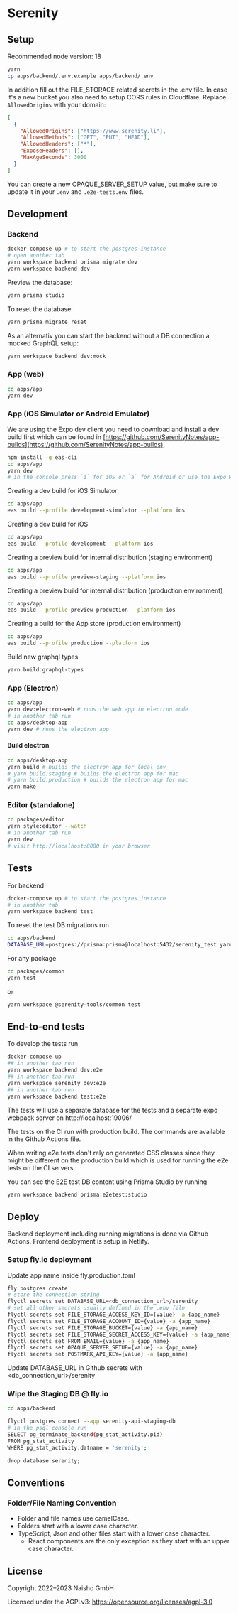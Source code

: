# Serenity

## Setup

Recommended node version: 18

```sh
yarn
cp apps/backend/.env.example apps/backend/.env
```

In addition fill out the FILE_STORAGE related secrets in the .env file. In case it's a new bucket you also need to setup CORS rules in Cloudflare. Replace `AllowedOrigins` with your domain:

```json
[
  {
    "AllowedOrigins": ["https://www.serenity.li"],
    "AllowedMethods": ["GET", "PUT", "HEAD"],
    "AllowedHeaders": ["*"],
    "ExposeHeaders": [],
    "MaxAgeSeconds": 3000
  }
]
```

You can create a new OPAQUE_SERVER_SETUP value, but make sure to update it in your `.env` and `.e2e-tests.env` files.

## Development

### Backend

```sh
docker-compose up # to start the postgres instance
# open another tab
yarn workspace backend prisma migrate dev
yarn workspace backend dev
```

Preview the database:

```sh
yarn prisma studio
```

To reset the database:

```sh
yarn prisma migrate reset
```

As an alternativ you can start the backend without a DB connection a mocked GraphQL setup:

```sh
yarn workspace backend dev:mock
```

### App (web)

```sh
cd apps/app
yarn dev
```

### App (iOS Simulator or Android Emulator)

We are using the Expo dev client you need to download and install a dev build first which can be found in [https://github.com/SerenityNotes/app-builds](https://github.com/SerenityNotes/app-builds).

```sh
npm install -g eas-cli
cd apps/app
yarn dev
# in the console press `i` for iOS or `a` for Android or use the Expo Web-interface
```

Creating a dev build for iOS Simulator

```sh
cd apps/app
eas build --profile development-simulator --platform ios
```

Creating a dev build for iOS

```sh
cd apps/app
eas build --profile development --platform ios
```

Creating a preview build for internal distribution (staging environment)

```sh
cd apps/app
eas build --profile preview-staging --platform ios
```

Creating a preview build for internal distribution (production environment)

```sh
cd apps/app
eas build --profile preview-production --platform ios
```

Creating a build for the App store (production environment)

```sh
cd apps/app
eas build --profile production --platform ios
```

Build new graphql types

```sh
yarn build:graphql-types
```

### App (Electron)

```sh
cd apps/app
yarn dev:electron-web # runs the web app in electron mode
# in another tab run
cd apps/desktop-app
yarn dev # runs the electron app
```

#### Build electron

```sh
cd apps/desktop-app
yarn build # builds the electron app for local env
# yarn build:staging # builds the electron app for mac
# yarn build:production # builds the electron app for mac
yarn make
```

### Editor (standalone)

```sh
cd packages/editor
yarn style:editor --watch
# in another tab run
yarn dev
# visit http://localhost:8080 in your browser
```

## Tests

For backend

```sh
docker-compose up # to start the postgres instance
# in another tab
yarn workspace backend test
```

To reset the test DB migrations run

```sh
cd apps/backend
DATABASE_URL=postgres://prisma:prisma@localhost:5432/serenity_test yarn prisma migrate reset
```

For any package

```sh
cd packages/common
yarn test
```

or

```sh
yarn workspace @serenity-tools/common test
```

## End-to-end tests

To develop the tests run

```sh
docker-compose up
## in another tab run
yarn workspace backend dev:e2e
## in another tab run
yarn workspace serenity dev:e2e
## in another tab run
yarn workspace backend test:e2e
```

The tests will use a separate database for the tests and a separate expo webpack server on http://localhost:19006/

The tests on the CI run with production build. The commands are available in the Github Actions file.

When writing e2e tests don't rely on generated CSS classes since they might be different on the production build which is used for running the e2e tests
on the CI servers.

You can see the E2E test DB content using Prisma Studio by running

```sh
yarn workspace backend prisma:e2etest:studio
```

## Deploy

Backend deployment including running migrations is done via Github Actions.
Frontend deployment is setup in Netlify.

### Setup fly.io deployment

Update app name inside fly.production.toml

```sh
fly postgres create
# store the connection string
flyctl secrets set DATABASE_URL=<db_connection_url>/serenity
# set all other secrets usually defined in the .env file
flyctl secrets set FILE_STORAGE_ACCESS_KEY_ID={value} -a {app_name}
flyctl secrets set FILE_STORAGE_ACCOUNT_ID={value} -a {app_name}
flyctl secrets set FILE_STORAGE_BUCKET={value} -a {app_name}
flyctl secrets set FILE_STORAGE_SECRET_ACCESS_KEY={value} -a {app_name}
flyctl secrets set FROM_EMAIL={value} -a {app_name}
flyctl secrets set OPAQUE_SERVER_SETUP={value} -a {app_name}
flyctl secrets set POSTMARK_API_KEY={value} -a {app_name}
```

Update DATABASE_URL in Github secrets with <db_connection_url>/serenity

### Wipe the Staging DB @ fly.io

```sh
cd apps/backend

flyctl postgres connect --app serenity-api-staging-db
# in the psql console run
SELECT pg_terminate_backend(pg_stat_activity.pid)
FROM pg_stat_activity
WHERE pg_stat_activity.datname = 'serenity';

drop database serenity;
```

## Conventions

### Folder/File Naming Convention

- Folder and file names use camelCase.
- Folders start with a lower case character.
- TypeScript, Json and other files start with a lower case character.
  - React components are the only exception as they start with an upper case character.

## License

Copyright 2022–2023 Naisho GmbH

Licensed under the AGPLv3: https://opensource.org/licenses/agpl-3.0
